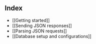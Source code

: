 ## Index

- [[Getting started]]
- [[Sending JSON responses]]
- [[Parsing JSON requests]]
- [[Database setup and configurations]]
